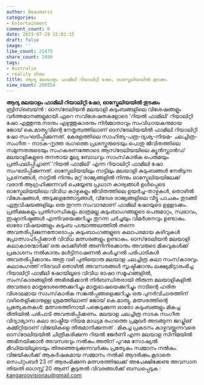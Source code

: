 ```yaml
---
author: Beaumaris
categories:
- Entertainment
comment_count: 0
date: 2023-07-29 15:03:15
draft: false
image: ''
like_count: 21475
share_count: 2499
tags:
- Australia
- reality show
title: ആദ്യ മലയാളം ഫാമിലി റിയാലിറ്റി ഷോ, ഓസ്ട്രേലിയയിൽ തുടക്കം
view_count: 298554
---
```


**ആദ്യ മലയാളം ഫാമിലി റിയാലിറ്റി ഷോ, ഓസ്ട്രേലിയയിൽ തുടക്കം** ബ്രിസ്‌ബെയ്ന്‍ : ഓസ്‌ട്രേലിയന്‍ മലയാളി കുടുംബങ്ങളിലെ വിശേഷങ്ങളും വര്‍ത്തമാനങ്ങളുമായി ഏറെ സവിശേഷതകളോടെ 'റിയല്‍ ഫാമിലി' റിയാലിറ്റി ഷോ എത്തുന്നു.നടനും എഴുത്തുകാരനും നിര്‍മ്മാതാവും സംവിധായകനുമായ ജോയ് കെ.മാത്യുവിന്റെ നേതൃത്വത്തിലാണ് ഓസ്‌ട്രേലിയയില്‍ ഫാമിലി റിയാലിറ്റി ഷോ സംഘടിപ്പിക്കുന്നത്. കേരളത്തിലെ സാഹിത്യ-പത്ര-ദ്യശ്യ-നിയമ- ചലച്ചിത്ര-സംഗീത - നാടക-നൃത്ത രംഗത്തെ പ്രശസ്തരുടെയും പൊതു ജീവിതത്തിലെ സമുന്നതരുടെയും സഹകരണത്തോടെ ആസ്‌ട്രേലിയയിലെ ക്യൂന്‍സ്ലാന്‍ഡ് മലയാളികളുടെ തനതായ മൂല്യ ബോധവും സാംസ്‌കാരിക പെരുമയും പ്രതിഫലിപ്പിച്ചാണ് 'റിയല്‍ ഫാമിലി' എന്ന റിയാലിറ്റി ഫാമിലി ഷോ സംഘടിപ്പിക്കുന്നത്. [](https://cdn.boolokam.com/articles/2023/07/dqqqqeee.jpg)ഓസ്ട്രേലിയയിലും നാട്ടിലും മലയാളി കുടുംബങ്ങള്‍ നേരിടുന്ന പ്രശ്‌നങ്ങള്‍, നാട്ടിൽ നിന്നും മറ്റ് രാജ്യങ്ങളിൽ നിന്നും ഓസ്ട്രേലിയയിലേക്ക് വരാൻ ആഗ്രഹിക്കുന്നവർ ചെയ്യേണ്ട പ്രധാന കാര്യങ്ങൾ ഉൾപ്പെടെ ഓസ്ട്രേലിയയിലെ വിവിധ കാഴ്ചകളും ജീവിതത്തിലെ ഉയര്‍ച്ച-താഴ്ചകള്‍, തൊഴില്‍ വിശേഷങ്ങള്‍, അടുക്കളത്തോട്ടങ്ങള്‍, വിദേശ രാജ്യങ്ങളിലെ വീട്ടു പാചകം തുടങ്ങി ഏതുവിഷയങ്ങളിലും ഒരു തുറന്ന സംവാദമാണ് ഫാമിലി ഷോയുടെ ഉള്ളടക്കം. പ്രതീക്ഷകളും പ്രതിസന്ധികളും മാത്രമല്ല കുടുംബാംഗങ്ങളുടെ പെരുമാറ്റം, സ്വഭാവം, ഇഷ്ടാനിഷ്ടങ്ങള്‍ എന്നിവയെക്കുറിച്ചും തുറന്ന ചര്‍ച്ചയും വിമര്‍ശനവും ഉണ്ടാകും. ഓരോ വിഷയങ്ങളും കുടുംബ പശ്ചാത്തലത്തില്‍ തന്നെ അവതരിപ്പിക്കുന്നതോടൊപ്പം കുടുംബാംഗങ്ങളുടെ കലാപരമായ കഴിവുകള്‍ പ്രോത്സാഹിപ്പിക്കാന്‍ വിവിധ മത്സരങ്ങളും ഉണ്ടാകും. ഓസ്‌ട്രേലിയന്‍ മലയാളി കലാകാരന്മാര്‍ക്ക് ഒരു കുടക്കീഴില്‍ അണിനിരക്കാനും അവരുടെ മികവുകള്‍ക്ക് പ്രകാശനം നല്‍കാനും മള്‍ട്ടിനാഷണല്‍ കള്‍ച്ചറല്‍ പരിപാടികള്‍ അവതരിപ്പിക്കാനും അതു വഴി പുതിയൊരു മലയാള ചലച്ചിത്ര കലാ സംസ്‌കാരവും കലാരംഗത്ത് നിരവധി തൊഴില്‍ അവസരങ്ങള്‍ സൃഷ്ടിക്കാനും ലക്ഷ്യമിട്ടാരംഭിച്ച റിയാലിറ്റി ഫാമിലി ഷോയിലൂടെ വിവിധ ഭാഷാ സമൂഹങ്ങളില്‍, സംസ്‌കാരങ്ങളില്‍ അഭിരമിക്കാന്‍ നിര്‍ബന്ധിതരായി തീരുന്ന മലയാളികളില്‍ അവരുടെ മാതൃദേശത്തെക്കുറിച്ചും മാതൃഭാഷയെക്കുറിച്ചും നാടിന്റെ ഹരിത വിശാലമായ സാംസ്‌കാരിക സങ്കല്‍പ്പങ്ങളെക്കുറിച്ചും ഒരു പുനര്‍വിചാരത്തിന് വഴിതെളിക്കാനുള്ള ശ്രമത്തിലാണ് ജോയ് കെ.മാത്യു. മത്സരത്തിന്റെ പ്രത്യേകതകള്‍: മത്സരത്തിനായി പങ്കെടുക്കുന്ന ഓരോ കുടുംബങ്ങളും മികച്ച രീതിയില്‍ പരിപാടി അവതരിപ്പിക്കണം. മലയാള ചലച്ചിത്ര നാടക സംഗീത വിദ്യാഭ്യാസ കലാ രാഷ്ട്രീയ നിയമ മാധ്യമ രംഗത്തെ പ്രമുഖര്‍ അടങ്ങുന്ന ജഡ്ജിങ് കമ്മിറ്റിയാണ് വിജയികളെ തീരുമാനിക്കുന്നത് . മികച്ച പ്രകടനം കാഴ്ചവയ്ക്കുന്നവരെ ഓസ്‌ട്രേലിയയിൽ ചിത്രീകരിക്കുന്ന റിയല്‍ ജേര്‍ണി എന്ന മലയാള സിനിമയില്‍ അഭിനയിക്കാൻ അവസരവും നല്‍കും.അതിന് പുറമേ സോഷ്യല്‍ മീഡിയയിലൂടെയും തിരഞ്ഞെടുക്കുന്നവര്‍ക്കും പ്രത്യേകം സമ്മാനം നല്‍കും. വിജയികള്‍ക്ക് ആകര്‍ഷകമായ സമ്മാനം നല്‍കി ആദരിക്കും.കൂടാതെ സെപ്റ്റംബര്‍ 23 ന് ആരംഭിക്കുന്ന മത്സരത്തിലേക്ക് അപേക്ഷിക്കേണ്ട അവസാന തിയതി ഓഗസ്റ്റ് 20 ആണ് കൂടുതല്‍ വിവരങ്ങള്‍ക്ക് ബന്ധപ്പെടുക : kangaroovisionau@gmail.com